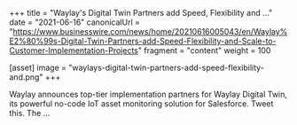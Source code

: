 +++
title = "Waylay's Digital Twin Partners add Speed, Flexibility and ..."
date = "2021-06-16"
canonicalUrl = "https://www.businesswire.com/news/home/20210616005043/en/Waylay%E2%80%99s-Digital-Twin-Partners-add-Speed-Flexibility-and-Scale-to-Customer-Implementation-Projects"
fragment = "content"
weight = 100

[asset]
    image = "waylays-digital-twin-partners-add-speed-flexibility-and.png"
+++

Waylay announces top-tier implementation partners for Waylay Digital Twin, 
its powerful no-code IoT asset monitoring solution for Salesforce. Tweet 
this. The ...
